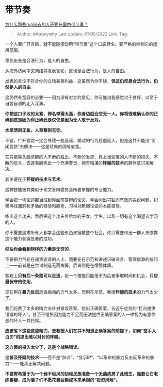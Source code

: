 # 带节奏
[为什么那些run出去的人还要在国内带节奏？](https://www.zhihu.com/question/528797784/answer/2457932698)

> Author: #Anonymity
> Last update: *01/05/2022*
> Link:
> Tag:

一个人要广开言路，就不能随便动用“带节奏”这个口袋罪名，要严格的控制它的适用范围。

移民出去是合法行为，是人的自由。

从海外访问中文网络并发表言论，这也是合法行为，是人的自由。

发表的言论不符合你的立场甚至利益，这虽然令你不快，**但这仍然是合法行为，仍然是人的自由**。

这仍然有宽容的必要——因为没有对立的意见，你可能自我感觉过于良好，以至于自言自语的走入深渊。

**你把这口子收的太紧、罪名举得太高，你身边就会空无一人。你将很难确认你的正确到底是因为你正确还是仅仅是因为无人敢于反对。**

**水至清则无鱼，人至察则无徒。**

不错，广开言路一定会导致一些造谣、煽动的行为趁虚而入，但是这并不能用“关闭言路”去解决——这是经典的因噎废食。

它只能靠头脑清醒的人不断的胜出、不断的发迹、靠上当受骗的人不断的损失、不断的吃亏，去逐渐磨练出一个充满警觉、拥有精湛的**怀疑的技术**的群体意识来解决。

其关键在于**怀疑的技术与艺术**。

这种技能极其类似于论文答辩委员会所要掌握的专业能力。

学会把一切论述都当成到你面前答辩的论文，学会问出刁钻而有效的尖锐问题，积累寻找漏洞和矛盾的经验和直觉，习得对脆弱论证的本能直觉。

练出这个功夫，然后把这个功夫传给你的子女、学生，以及一切有这个渴望去学习的人。

你不需要追求所有人都学会这些东西来拯救整个社会，你只需要带出一群人来依靠这个能力获得显著的成功。

**然后你会看到榜样的力量是无穷的**。

不要把力气花在谴责造谣的人上，而要花在示范和讲述识破谣言、管理信源的技巧上——前者是在尝试制造无菌病房，后者则是在增强体质。

客观上**只有后一条路可以走通**，前一个措施只能用于为后者争取时间和机会，**只应最保守的使用**。

现在用在**暴力反击**造谣煽动的力气太多，而用在示范、教授**怀疑的技术**的力气太少了。

我们花费了太多的精力去针对错误答案、给出正确答案，去近乎徒劳的“打击提供错误的坏人”，甚至不惜把因为能力不足而无法提供正确答案的人一律视为有意作恶的坏人一并扫除。

**应该省下这些这些精力，去教授人们在并不知道正确答案的前提下，如何“空手入白刃”的提出难以对付的怀疑。**

**这方面的投入太少了，这是个战略错误。**

是**普及怀疑的技术**——而不是“辟谣”、“显示IP”、“以革命的暴力反击反革命的暴力”——能真正解决问题。

**不要寄希望于为一个弱不经风的幼稚民族准备一个无菌病房了此残生，而要让它老练善疑，成为骗子们不愿花费巨额成本来承担的“投资风险”。**
